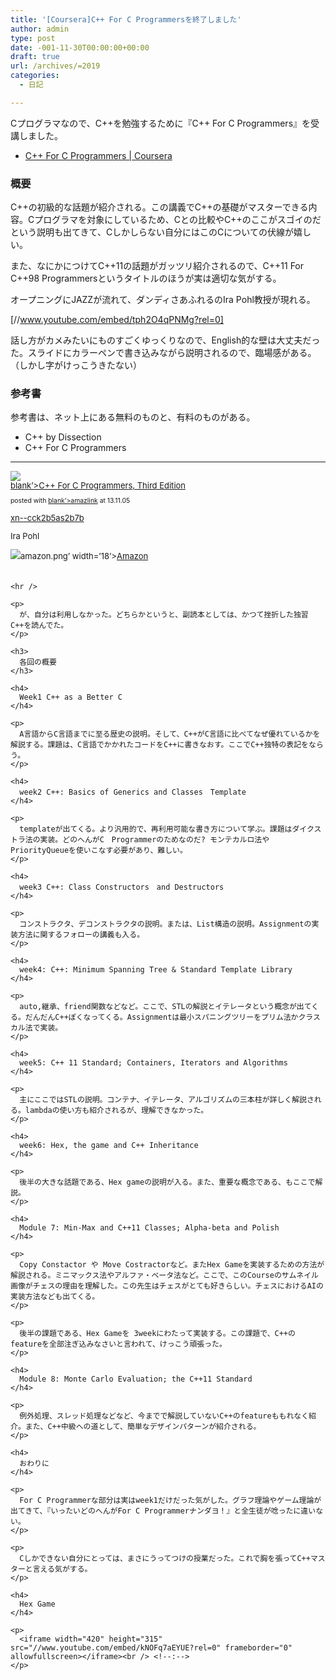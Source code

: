 ```yaml
---
title: '[Coursera]C++ For C Programmersを終了しました'
author: admin
type: post
date: -001-11-30T00:00:00+00:00
draft: true
url: /archives/=2019
categories:
  - 日記

---
```

<!--:ja-->

Cプログラマなので、C++を勉強するために『C++ For C Programmers』を受講しました。

  * [C++ For C Programmers | Coursera][1]

### 概要

C++の初級的な話題が紹介される。この講義でC++の基礎がマスターできる内容。Cプログラマを対象にしているため、Cとの比較やC++のここがスゴイのだという説明も出てきて、Cしかしらない自分にはこのCについての伏線が嬉しい。

また、なにかにつけてC++11の話題がガッツリ紹介されるので、C++11 For C++98 Programmersというタイトルのほうが実は適切な気がする。

オープニングにJAZZが流れて、ダンディさあふれるのIra Pohl教授が現れる。

[//www.youtube.com/embed/tph2O4qPNMg?rel=0]

話し方がカメみたいにものすごくゆっくりなので、English的な壁は大丈夫だった。スライドにカラーペンで書き込みながら説明されるので、臨場感がある。（しかし字がけっこうきたない）

### 参考書

参考書は、ネット上にある無料のものと、有料のものがある。

  * C++ by Dissection
  * C++ For C Programmers

* * *

<div class=&#8217;amazlink-box&#8217; style=&#8217;text-align:left;padding-bottom:20px;font-size:small;/zoom: 1;overflow: hidden;&#8217;><div class=&#8217;amazlink-list&#8217; style=&#8217;clear: both;&#8217;><div class=&#8217;amazlink-image&#8217; style=&#8217;float:left;margin:0px 12px 1px 0px;&#8217;><a href=&#8217;https://www.amazon.co.jp/For-Programmers-Third-Edition/dp/0201395193%3FSubscriptionId%3DAKIAJBCXQ4WQGJ7WU3WA%26tag%3Dsleephacker-22%26linkCode%3Dxm2%26camp%3D2025%26creative%3D165953%26creativeASIN%3D0201395193&#8242; target=&#8217;_blank&#8217; rel=&#8217;nofollow&#8217;><img src=&#8217;https://ecx.images-amazon.com/images/I/41M6JR7Z4DL._SL160_.jpg&#8217; style=&#8217;border: none;&#8217; /></a></div> 

<div class=&#8217;amazlink-info&#8217; style=&#8217;height:160; margin-bottom: 10px&#8217;>

<div class='amazlink-name' style='margin-bottom:10px;line-height:120%'>
  <a href=&#8217;https://www.amazon.co.jp/For-Programmers-Third-Edition/dp/0201395193%3FSubscriptionId%3DAKIAJBCXQ4WQGJ7WU3WA%26tag%3Dsleephacker-22%26linkCode%3Dxm2%26camp%3D2025%26creative%3D165953%26creativeASIN%3D0201395193&#8242; rel=&#8217;nofollow&#8217; target=&#8217;<em>blank&#8217;>C++ For C Programmers, Third Edition</a></div> 
  
  <div class='amazlink-powered' style='font-size:80%;margin-top:5px;line-height:120%'>
    posted with <a href=&#8217;https://amazlink.keizoku.com/&#8217; title=&#8217;アマゾンアフィリエイトリンク作成ツール&#8217; target=&#8217;</em>blank&#8217;>amazlink</a> at 13.11.05
  </div>
  
  <p>
    <noscript>
      <a href=&#8217;https://bust-up.gob.jp&#8217;>xn--cck2b5as2b7b</a>
    </noscript>
  </p>
  
  <div class='amazlink-detail'>
    Ira Pohl
  </div>
  
  <p>
    <div class=&#8217;amazlink-sub-info&#8217; style=&#8217;float: left;&#8217;><div class=&#8217;amazlink-link&#8217; style=&#8217;margin-top: 5px&#8217;><img src=&#8217;https://amazlink.fuyu.gs/icon</em>amazon.png&#8217; width=&#8217;18&#8217;><a href=&#8217;https://www.amazon.co.jp/For-Programmers-Third-Edition/dp/0201395193%3FSubscriptionId%3DAKIAJBCXQ4WQGJ7WU3WA%26tag%3Dsleephacker-22%26linkCode%3Dxm2%26camp%3D2025%26creative%3D165953%26creativeASIN%3D0201395193&#8242; rel=&#8217;nofollow&#8217; target=&#8217;_blank&#8217;>Amazon</a></div> </div> </div> </div> </div> 
    
    <hr />
    
    <p>
      が、自分は利用しなかった。どちらかというと、副読本としては、かつて挫折した独習C++を読んでた。
    </p>
    
    <h3>
      各回の概要
    </h3>
    
    <h4>
      Week1 C++ as a Better C
    </h4>
    
    <p>
      A言語からC言語までに至る歴史の説明。そして、C++がC言語に比べてなぜ優れているかを解説する。課題は、C言語でかかれたコードをC++に書きなおす。ここでC++独特の表記をならう。
    </p>
    
    <h4>
      week2 C++: Basics of Generics and Classes　Template
    </h4>
    
    <p>
      templateが出てくる。より汎用的で、再利用可能な書き方について学ぶ。課題はダイクストラ法の実装。どのへんがC　Programmerのためなのだ? モンテカルロ法やPriorityQueueを使いこなす必要があり、難しい。
    </p>
    
    <h4>
      week3 C++: Class Constructors　and Destructors
    </h4>
    
    <p>
      コンストラクタ、デコンストラクタの説明。または、List構造の説明。Assignmentの実装方法に関するフォローの講義も入る。
    </p>
    
    <h4>
      week4: C++: Minimum Spanning Tree & Standard Template Library
    </h4>
    
    <p>
      auto,継承、friend関数などなど。ここで、STLの解説とイテレータという概念が出てくる。だんだんC++ぽくなってくる。Assignmentは最小スパニングツリーをプリム法かクラスカル法で実装。
    </p>
    
    <h4>
      week5: C++ 11 Standard; Containers, Iterators and Algorithms
    </h4>
    
    <p>
      主にここではSTLの説明。コンテナ、イテレータ、アルゴリズムの三本柱が詳しく解説される。lambdaの使い方も紹介されるが、理解できなかった。
    </p>
    
    <h4>
      week6: Hex, the game and C++ Inheritance
    </h4>
    
    <p>
      後半の大きな話題である、Hex gameの説明が入る。また、重要な概念である、もここで解説。
    </p>
    
    <h4>
      Module 7: Min-Max and C++11 Classes; Alpha-beta and Polish
    </h4>
    
    <p>
      Copy Constactor や Move Costractorなど。またHex Gameを実装するための方法が解説される。ミニマックス法やアルファ・ベータ法など。ここで、このCourseのサムネイル画像がチェスの理由を理解した。この先生はチェスがとても好きらしい。チェスにおけるAIの実装方法なども出てくる。
    </p>
    
    <p>
      後半の課題である、Hex Gameを 3weekにわたって実装する。この課題で、C++のfeatureを全部注ぎ込みなさいと言われて、けっこう頑張った。
    </p>
    
    <h4>
      Module 8: Monte Carlo Evaluation; the C++11 Standard
    </h4>
    
    <p>
      例外処理、スレッド処理などなど、今までで解説していないC++のfeatureももれなく紹介。また、C++中級への道として、簡単なデザインパターンが紹介される。
    </p>
    
    <h4>
      おわりに
    </h4>
    
    <p>
      For C Programmerな部分は実はweek1だけだった気がした。グラフ理論やゲーム理論が出てきて、『いったいどのへんがFor C Programmerナンダヨ！』と全生徒が唸ったに違いない。
    </p>
    
    <p>
      Cしかできない自分にとっては、まさにうってつけの授業だった。これで胸を張ってC++マスターと言える気がする。
    </p>
    
    <h4>
      Hex Game
    </h4>
    
    <p>
      <iframe width="420" height="315" src="//www.youtube.com/embed/kNOFq7aEYUE?rel=0" frameborder="0" allowfullscreen></iframe><br /> <!--:-->
    </p>

 [1]: https://www.coursera.org/course/cplusplus4c
